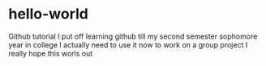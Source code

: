 # hello-world
Github tutorial
I put off learning github till my second semester sophomore year in college
I actually need to use it now to work on a group project
I really hope this worls out
